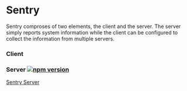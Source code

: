 # Sentry
Sentry comproses of two elements, the client and the server.
The server simply reports system information while the client can be configured to collect the information from
multiple servers.

### Client

### Server [![npm version](https://badge.fury.io/js/sentryserver.svg)](https://badge.fury.io/js/sentryserver)
[Sentry Server](https://github.com/sbuggay/sentry/tree/master/server)